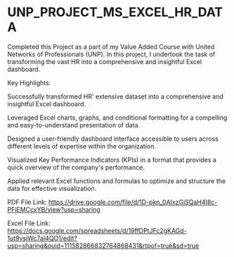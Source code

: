 # UNP_PROJECT_MS_EXCEL_HR_DATA

Completed this Project as a part of my Value Added Course with United Networks of Professionals (UNP). In this project, I undertook the task of transforming the vast HR into a comprehensive and insightful Excel dashboard.

Key Highlights:

Successfully transformed HR' extensive dataset into a comprehensive and insightful Excel dashboard.

Leveraged Excel charts, graphs, and conditional formatting for a compelling and easy-to-understand presentation of data.

Designed a user-friendly dashboard interface accessible to users across different levels of expertise within the organization.

Visualized Key Performance Indicators (KPIs) in a format that provides a quick overview of the company's performance.

Applied relevant Excel functions and formulas to optimize and structure the data for effective visualization.

PDF File Link: https://drive.google.com/file/d/1D-pkn_0AIxzGiSQaH4I8c-PFjEMCcxYB/view?usp=sharing

Excel File Link: https://docs.google.com/spreadsheets/d/19ffDPtJFc2gKAGd-1ut9vsjWc7aI4QO1/edit?usp=sharing&ouid=111582866832764868431&rtpof=true&sd=true
